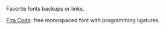 Favorite fonts backups or links.

[Fira Code](https://github.com/tonsky/FiraCode): free monospaced font with programming ligatures.